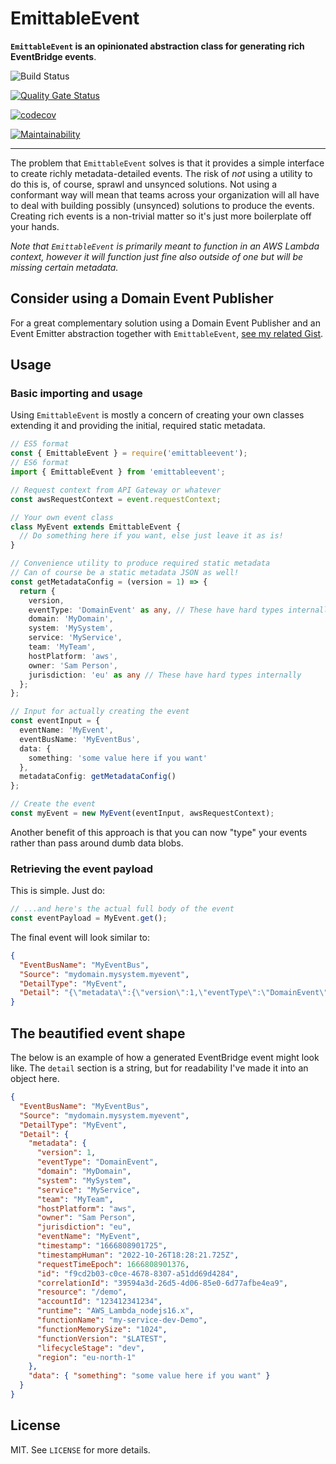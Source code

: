 # EmittableEvent

**`EmittableEvent` is an opinionated abstraction class for generating rich EventBridge events**.

![Build Status](https://github.com/mikaelvesavuori/emittableevent/workflows/main/badge.svg)

[![Quality Gate Status](https://sonarcloud.io/api/project_badges/measure?project=mikaelvesavuori_emittableevent&metric=alert_status)](https://sonarcloud.io/dashboard?id=mikaelvesavuori_emittableevent)

[![codecov](https://codecov.io/gh/mikaelvesavuori/emittableevent/branch/main/graph/badge.svg?token=S7D3RM9TO7)](https://codecov.io/gh/mikaelvesavuori/emittableevent)

[![Maintainability](https://api.codeclimate.com/v1/badges/b65ba911cad077660f9c/maintainability)](https://codeclimate.com/github/mikaelvesavuori/emittableevent/maintainability)

---

The problem that `EmittableEvent` solves is that it provides a simple interface to create richly metadata-detailed events. The risk of _not_ using a utility to do this is, of course, sprawl and unsynced solutions. Not using a conformant way will mean that teams across your organization will all have to deal with building possibly (unsynced) solutions to produce the events. Creating rich events is a non-trivial matter so it's just more boilerplate off your hands.

_Note that `EmittableEvent` is primarily meant to function in an AWS Lambda context, however it will function just fine also outside of one but will be missing certain metadata._

## Consider using a Domain Event Publisher

For a great complementary solution using a Domain Event Publisher and an Event Emitter abstraction together with `EmittableEvent`, [see my related Gist](https://gist.github.com/mikaelvesavuori/80c22979546693545256b71b9d3d1cce).

## Usage

### Basic importing and usage

Using `EmittableEvent` is mostly a concern of creating your own classes extending it and providing the initial, required static metadata.

```typescript
// ES5 format
const { EmittableEvent } = require('emittableevent');
// ES6 format
import { EmittableEvent } from 'emittableevent';

// Request context from API Gateway or whatever
const awsRequestContext = event.requestContext;

// Your own event class
class MyEvent extends EmittableEvent {
  // Do something here if you want, else just leave it as is!
}

// Convenience utility to produce required static metadata
// Can of course be a static metadata JSON as well!
const getMetadataConfig = (version = 1) => {
  return {
    version,
    eventType: 'DomainEvent' as any, // These have hard types internally
    domain: 'MyDomain',
    system: 'MySystem',
    service: 'MyService',
    team: 'MyTeam',
    hostPlatform: 'aws',
    owner: 'Sam Person',
    jurisdiction: 'eu' as any // These have hard types internally
  };
};

// Input for actually creating the event
const eventInput = {
  eventName: 'MyEvent',
  eventBusName: 'MyEventBus',
  data: {
    something: 'some value here if you want'
  },
  metadataConfig: getMetadataConfig()
};

// Create the event
const myEvent = new MyEvent(eventInput, awsRequestContext);
```

Another benefit of this approach is that you can now "type" your events rather than pass around dumb data blobs.

### Retrieving the event payload

This is simple. Just do:

```typescript
// ...and here's the actual full body of the event
const eventPayload = MyEvent.get();
```

The final event will look similar to:

```json
{
  "EventBusName": "MyEventBus",
  "Source": "mydomain.mysystem.myevent",
  "DetailType": "MyEvent",
  "Detail": "{\"metadata\":{\"version\":1,\"eventType\":\"DomainEvent\",\"domain\":\"MyDomain\",\"system\":\"MySystem\",\"service\":\"MyService\",\"team\":\"MyTeam\",\"hostPlatform\":\"aws\",\"owner\":\"Sam Person\",\"jurisdiction\":\"eu\",\"eventName\":\"MyEvent\",\"timestamp\":\"1666808901725\",\"timestampHuman\":\"2022-10-26T18:28:21.725Z\",\"requestTimeEpoch\":1666808901376,\"id\":\"f9cd2b03-c0ce-4678-8307-a51dd69d4284\",\"correlationId\":\"39594a3d-26d5-4d06-85e0-6d77afbe4ea9\",\"resource\":\"/demo\",\"accountId\":\"123412341234\",\"runtime\":\"AWS_Lambda_nodejs16.x\",\"functionName\":\"my-service-dev-Demo\",\"functionMemorySize\":\"1024\",\"functionVersion\":\"$LATEST\",\"lifecycleStage\":\"dev\",\"region\":\"eu-north-1\"},\"data\":{\"something\":\"some value here if you want\"}}"
}
```

## The beautified event shape

The below is an example of how a generated EventBridge event might look like. The `detail` section is a string, but for readability I've made it into an object here.

```json
{
  "EventBusName": "MyEventBus",
  "Source": "mydomain.mysystem.myevent",
  "DetailType": "MyEvent",
  "Detail": {
    "metadata": {
      "version": 1,
      "eventType": "DomainEvent",
      "domain": "MyDomain",
      "system": "MySystem",
      "service": "MyService",
      "team": "MyTeam",
      "hostPlatform": "aws",
      "owner": "Sam Person",
      "jurisdiction": "eu",
      "eventName": "MyEvent",
      "timestamp": "1666808901725",
      "timestampHuman": "2022-10-26T18:28:21.725Z",
      "requestTimeEpoch": 1666808901376,
      "id": "f9cd2b03-c0ce-4678-8307-a51dd69d4284",
      "correlationId": "39594a3d-26d5-4d06-85e0-6d77afbe4ea9",
      "resource": "/demo",
      "accountId": "123412341234",
      "runtime": "AWS_Lambda_nodejs16.x",
      "functionName": "my-service-dev-Demo",
      "functionMemorySize": "1024",
      "functionVersion": "$LATEST",
      "lifecycleStage": "dev",
      "region": "eu-north-1"
    },
    "data": { "something": "some value here if you want" }
  }
}
```

## License

MIT. See `LICENSE` for more details.
